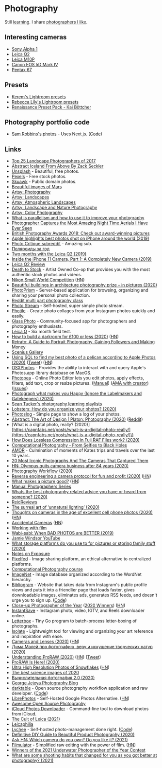 # Photography

Still [learning](https://www.instagram.com/nikitavoloboev/). I share [photographers I like](art.md#photography).

## Interesting cameras

* [Sony Alpha 1](https://alphauniverse.com/stories/sony-announces-the-alpha-1/)
* [Leica Q2](https://us.leica-camera.com/Photography/Leica-Q/Leica-Q2)
* [Leica M10P](https://www.nivo-schweitzer.nl/leica-20021-m10-p-body-black-chrome-finish/p23608)
* [Canon EOS 5D Mark IV](https://www.canon.com.cy/cameras/eos-5d-mark-iv/)
* [Pentax 67](https://www.reddit.com/search?q=Pentax%2067&sort=relevance&t=all)

## Presets

* [Kerem's Lightroom presets](http://kerem-bakir.com/shop/)
* [Rebecca Lily's Lightroom presets](https://www.rebeccalily.com/products)
* [Renaissance Preset Pack - Kai Böttcher](https://www.kai-boettcher.com/shop/renaissance)

## Photography portfolio code

* [Sam Robbins's photos](https://photos.samrobbins.uk/) - Uses Next.js. \([Code](https://github.com/samrobbins85/photos)\)

## Links

* [Top 25 Landscape Photographers of 2017](https://www.capturelandscapes.com/top-25-landscape-photographers-of-2017/)
* [Abstract Iceland From Above By Zack Seckler](https://www.ignant.com/2016/02/01/abstract-iceland-from-above-by-zack-seckler/)
* [Unsplash](https://unsplash.com) - Beautiful, free photos.
* [Pexels](https://www.pexels.com/) - Free stock photos.
* [Skuawk](http://skuawk.com) - Public domain photos.
* [Beautiful images of Mars](https://www.uahirise.org/catalog/index.php?page=1)
* [Artsy: Photography](https://www.artsy.net/gene/photography)
* [Artsy: Landscapes](https://www.artsy.net/gene/landscapes)
* [Artsy: Atmospheric Landscapes](https://www.artsy.net/gene/atmospheric-landscapes)
* [Artsy: Landscape and Nature Photography](https://www.artsy.net/gene/landscape-and-nature-photography)
* [Artsy: Color Photography](https://www.artsy.net/gene/color-photography)
* [What is parallelism and how to use it to improve your photography](https://medium.com/@zellersamuel/what-is-parallelism-and-how-to-use-it-to-improve-your-photography-652240f9408f?sk=75b2840481296e121617627ba8f98e55)
* [Photographer Captures the Most Amazing Night Time Aerials I Have Ever Seen](http://themindcircle.com/night-time-aerial-photographs/)
* [British Photography Awards 2018: Check out award-winning pictures](https://www.bbc.co.uk/newsround/47060311)
* [Apple highlights best photos shot on iPhone around the world \(2019\)](https://www.apple.com/newsroom/2019/02/apple-highlights-best-photos-shot-on-iphone-around-the-world/)
* [Photo Critique subreddit](https://www.reddit.com/r/photocritique/) - Amazing sub.
* [Поляроиды за год](http://sergeykorol.ru/blog/polaroids/)
* [Two months with the Leica Q2 \(2019\)](https://photos.mrfrisby.com/two-months-with-the-leica-q2)
* [Inside the iPhone 11 Camera, Part 1: A Completely New Camera \(2019\)](https://blog.halide.cam/inside-the-iphone-11-camera-part-1-a-completely-new-camera-28ea5d091071)
* [Leica Q2 Review](https://www.needoptic.com/leica-q2-review-2019)
* [Death to Stock](https://deathtothestockphoto.com/) - Artist Owned Co-op that provides you with the most authentic stock photos and videos.
* [Nikon Small World Competition](https://www.nikonsmallworld.com/galleries/photomicrography-competition) \([HN](https://news.ycombinator.com/item?id=24796570)\)
* [Beautiful buildings in architecture photography prize – in pictures \(2020\)](https://www.theguardian.com/artanddesign/gallery/2020/jan/28/beautiful-buildings-in-architecture-photography-prize-in-pictures)
* [PhotoPrism](https://github.com/photoprism/photoprism) - Server-based application for browsing, organizing and sharing your personal photo collection.
* [Reddit multi part photography class](https://www.reddit.com/r/photoclass/)
* [Photo Stream](https://github.com/maxvoltar/photo-stream) - Self-hosted, super simple photo stream.
* [Photile](https://photile.co/) - Create photo collages from your Instagram photos quickly and easily.
* [Glass Photo](https://glass.photo/) - Community-focused app for photographers and photography enthusiasts.
* [Leica Q](https://craigmod.com/essays/leica_q/) - Six month field test.
* [How to build a darkroom for £100 or less \(2020\)](https://www.35mmc.com/06/04/2020/darkroom-technique-part-1-how-to-build-a-darkroom-for-100-or-less-by-sroyon-mukherjee/) \([HN](https://news.ycombinator.com/item?id=22948687)\)
* [Retrato: A Guide to Portrait Photography, Gaining Followers and Making Money](https://www.notion.so/Retrato-9de8ae4447804ed189838bd3a8b3d509)
* [Scenius Gallery](https://www.sceniusgallery.com/)
* [Using SQL to find my best photo of a pelican according to Apple Photos \(2020\)](https://simonwillison.net/2020/May/21/dogsheep-photos/) \([Tweet](https://twitter.com/simonw/status/1263550178134376448)\) \([HN](https://news.ycombinator.com/item?id=23271053)\)
* [OSXPhotos](https://github.com/RhetTbull/osxphotos) - Provides the ability to interact with and query Apple's Photos.app library database on MacOS.
* [Photopea](https://www.photopea.com/) - Online Photo Editor lets you edit photos, apply effects, filters, add text, crop or resize pictures. \([Manual](https://www.photopea.com/learn/)\) \([AMA with creator](https://www.reddit.com/r/IAmA/comments/i8j5te/i_made_a_free_alternative_to_photoshop_that_is/)\) \([Issues](https://github.com/photopea/photopea)\)
* [Photograph what makes you Happy \(Ignore the Labelmakers and Gatekeepers\) \(2020\)](https://www.youtube.com/watch?v=ZJGZxzH_ZpU)
* [Sean Tucker's photography learning playlists](https://www.youtube.com/user/seantuckermerge/playlists)
* [Lobsters: How do you organize your photos? \(2020\)](https://lobste.rs/s/dmsavh/how_do_you_organize_your_photos)
* [Photoslog](https://github.com/michaelvillar/photoslog) - Simple page to show a log of your photos.
* [Abstract: The Art of Design \| Platon: Photography \(2020\)](https://www.youtube.com/watch?v=BDpqt-haLLM) \([Reddit](https://www.reddit.com/r/photography/comments/gv6pxs/abstract_the_art_of_design_platon_photography/)\)
* \[What is a digital photo, really? \(2020\)\][https://capnfabs.net/posts/what-is-a-digital-photo-really/](https://capnfabs.net/posts/what-is-a-digital-photo-really/)\)
* [How Does Lossless Compression in Fuji RAF Files work? \(2020\)](https://capnfabs.net/posts/fuji-raf-compression-algorithm/)
* [Computational Photography - From Selfies to Black Holes](https://vas3k.com/blog/computational_photography/)
* [AMOR](http://amor.katebellm.com/) - Culmination of moments of Kates trips and travels over the last 10 years.
* [20 Most Iconic Photographs And The Cameras That Captured Them](https://themindcircle.com/iconic-photographs/)
* [HN: Olympus quits camera business after 84 years \(2020\)](https://news.ycombinator.com/item?id=23644253)
* [Photography Workflow \(2020\)](https://simonsarris.substack.com/p/photography-workflow)
* [Reverse engineering a camera protocol for fun and profit \(2020\)](https://www.thirtythreeforty.net/posts/2020/05/hacking-reolink-cameras-for-fun-and-profit/) \([HN](https://news.ycombinator.com/item?id=23855884)\)
* [What makes a picture good?](https://phillipreeve.net/blog/what-makes-a-picture-good/) \([HN](https://news.ycombinator.com/item?id=23861090)\)
* [Manual Photographers Series](https://phillipreeve.net/blog/photography/)
* [Whats the best photography related advice you have or heard from someone? \(2020\)](https://www.reddit.com/r/photography/comments/hsufjj/whats_the_best_photography_related_advice_you/)
* [ReidReviews](https://www.reidreviews.com/)
* [The surreal art of ‘unnatural lighting’ \(2020\)](https://www.nationalgeographic.com/magazine/2020/09/the-surreal-art-of-unnatural-lighting/)
* [Thoughts on cameras in the age of excellent cell phone photos \(2020\)](https://whatever.scalzi.com/2020/05/05/thoughts-on-cameras-in-the-age-of-excellent-cell-phone-photos/) \([HN](https://news.ycombinator.com/item?id=23389437)\)
* [Accidental Cameras](http://people.csail.mit.edu/torralba/research/accidentalcameras/) \([HN](https://news.ycombinator.com/item?id=24352783)\)
* [Working with film](https://royniang.com/exposing_film.html)
* [Wabi-sabi: When BAD PHOTOS are BETTER \(2019\)](https://www.youtube.com/watch?v=gyCumQ78ZoI)
* [Jamie Windsor YouTube](https://www.youtube.com/jamiewindsor)
* [What storage platforms do you use to for pictures or storing family stuff \(2020\)](https://lobste.rs/s/aa7mkn/what_storage_platforms_do_you_use_for)
* [Notes on Exposure](https://bismuth.garden/exposure)
* [Pixelfed](https://pixelfed.social/) - Image sharing platform, an ethical alternative to centralized platforms.
* [Computational Photography course](https://www.udacity.com/course/computational-photography--ud955)
* [ImageNet](http://www.image-net.org/) - Image database organized according to the WordNet hierarchy.
* [Bibliogram](https://bibliogram.art/) - Website that takes data from Instagram's public profile views and puts it into a friendlier page that loads faster, gives downloadable images, eliminates ads, generates RSS feeds, and doesn't urge you to sign up. \([Code](https://sr.ht/~cadence/bibliogram/)\)
* [Close-up Photographer of the Year](https://www.cupoty.com/) \([2020 Winners](https://www.cupoty.com/winners-02)\) \([HN](https://news.ycombinator.com/item?id=25061678)\)
* [InstantSave](https://instantsave.app/) - Instagram photo, video, IGTV, and Reels downloader online.
* [Letterbox](https://github.com/tj/letterbox) - Tiny Go program to batch-process letter-boxing of photographs.
* [Isolate](https://github.com/seenaburns/isolate) - Lightweight tool for viewing and organizing your art reference and inspiration with ease.
* [Cameras and Lenses \(2020\)](https://ciechanow.ski/cameras-and-lenses/) \([HN](https://news.ycombinator.com/item?id=25357315)\)
* [Дима Малей про фотографию, веру и искушение творческих натур \(2020\)](https://www.youtube.com/watch?v=fDeq422sXJc)
* [Understanding ProRAW \(2020\)](https://blog.halide.cam/understanding-proraw-4eed556d4c54) \([HN](https://news.ycombinator.com/item?id=25433047)\) \([Tweet](https://twitter.com/gerudes/status/1339835569883504640)\)
* [ProRAW Is Here! \(2020\)](http://austinmann.com/trek/iphone-proraw)
* [Ultra High Resolution Photos of Snowflakes](https://smosa.com/cool-ultra-high-resolution-photos-of-snowflakes-because-science/) \([HN](https://news.ycombinator.com/item?id=25414579)\)
* [The best science images of 2020](https://www.nature.com/immersive/d41586-020-03436-5/index.html)
* [Вычислительная фотография 2.0 \(2020\)](https://jejeya.pictures/future_of_photography)
* [George Jejeya Photography Blog](https://jejeya.pictures/blog)
* [darktable](https://www.darktable.org/) - Open source photography workflow application and raw developer. \([Code](https://github.com/darktable-org/darktable)\)
* [LibrePhotos](https://github.com/LibrePhotos/librephotos) - Self-Hosted Google Photos Alternative. \([HN](https://news.ycombinator.com/item?id=25588712)\)
* [Awesome Open Source Photography](https://github.com/ibaaj/awesome-OpenSourcePhotography)
* [iCloud Photos Downloader](https://github.com/icloud-photos-downloader/icloud_photos_downloader) - Command-line tool to download photos from iCloud.
* [The Cult of Leica \(2021\)](http://leicaphilia.com/the-cult-of-leica/)
* [Leicaphilia](http://leicaphilia.com/)
* [Lychee](https://lycheeorg.github.io/) - Self-hosted photo-management done right. \([Code](https://github.com/LycheeOrg/Lychee)\)
* [Definitive DIY Guide to Beautiful Product Photography \(2020\)](https://www.shopify.ca/blog/12206313-the-ultimate-diy-guide-to-beautiful-product-photography)
* [Ask HN: Which camera do you own? Do you like it? \(2021\)](https://news.ycombinator.com/item?id=25848536)
* [Filmulator](https://github.com/CarVac/filmulator-gui) - Simplified raw editing with the power of film. \([HN](https://news.ycombinator.com/item?id=25885760)\)
* [Winners of the 2021 Underwater Photographer of the Year Contest](https://www.theatlantic.com/photo/2021/02/winners-2021-underwater-photographer-year-contest/617963/)
* [What are some shooting habits that changed for you as you got better at photography? \(2021\)](https://www.reddit.com/r/photography/comments/lppvdm/what_are_some_shooting_habits_that_changed_for/)

